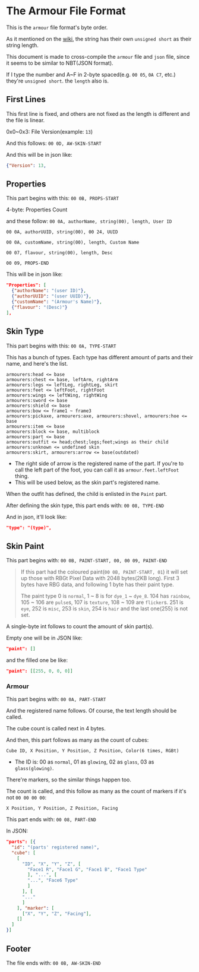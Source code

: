 # The Armour File Format
This is the `armour` file format's byte order.

As it mentioned on the [wiki](https://github.com/RiskyKen/Armourers-Workshop/wiki/Armour-File-Format), the string has their own `unsigned short` as their string length.

This document is made to cross-compile the `armour` file and `json` file, since it seems to be similar to NBT(JSON format).

If I type the number and A~F in 2-byte spaced(e.g. `00 05`, `0A C7`, etc.) they're `unsigned short`. the `length` also is.

## First Lines
This first line is fixed, and others are not fixed as the length is different and the file is linear.

0x0~0x3: File Version(example: `13`)

And this follows:
`00 0D, AW-SKIN-START`

And this will be in json like:
```json
{"Version": 13,
```

## Properties
This part begins with this:
`00 0B, PROPS-START`

4-byte: Properties Count

and these follow:
`00 0A, authorName, string(00), length, User ID`

`00 0A, authorUUID, string(00), 00 24, UUID`

`00 0A, customName, string(00), length, Custom Name`

`00 07, flavour, string(00), length, Desc`

`00 09, PROPS-END`

This will be in json like:
```json
"Properties": [
  {"authorName": "(user ID)"},
  {"authorUUID": "(user UUID)"},
  {"customName": "(Armour's Name)"},
  {"flavour": "(Desc)"}
],
```

## Skin Type
This part begins with this:
`00 0A, TYPE-START`

This has a bunch of types. Each type has different amount of parts and their name, and here's the list.

```
armourers:head <= base
armourers:chest <= base, leftArm, rightArm
armourers:legs <= leftLeg, rightLeg, skirt
armourers:feet <= leftFoot, rightFoot
armourers:wings <= leftWing, rightWing
armourers:sword <= base
armourers:shield <= base
armourers:bow <= frame1 ~ frame3
armourers:pickaxe, armourers:axe, armourers:shovel, armourers:hoe <= base
armourers:item <= base
armourers:block <= base, multiblock
armourers:part <= base
armourers:outfit <= head;chest;legs;feet;wings as their child
armourers:unknown <= undefined skin
armourers:skirt, armourers:arrow <= base(outdated)
```

* The right side of arrow is the registered name of the part. If you're to call the left part of the foot, you can call it as `armour.feet.leftFoot` thing.
* This will be used below, as the skin part's registered name.

When the outfit has defined, the child is enlisted in the `Paint` part.

After defining the skin type, this part ends with:
`00 08, TYPE-END`

And in json, it'll look like:
```json
"type": "(type)",
```

## Skin Paint
This part begins with:
`00 0B, PAINT-START, 00, 00 09, PAINT-END`
>If this part had the coloured paint(`00 0B, PAINT-START, 01`) it will set up those with RBGt Pixel Data with 2048 bytes(2KB long).
>First 3 bytes have RBG data, and following 1 byte has their paint type.
>
>The paint type 0 is `normal`, 1 ~ 8 is for `dye_1` ~ `dye_8`.
>104 has `rainbow`, 105 ~ 106 are `pulse`s, 107 is `texture`, 108 ~ 109 are `flicker`s.
>251 is `eye`, 252 is `misc`, 253 is `skin`, 254 is `hair` and the last one(255) is not set.

A single-byte int follows to count the amount of skin part(s).

Empty one will be in JSON like:
```json
"paint": []
```

and the filled one be like:
```json
"paint": [[255, 0, 0, 0]]
```

### Armour
This part begins with:
`00 0A, PART-START`

And the registered name follows. Of course, the text length should be called.

The cube count is called next in 4 bytes.

And then, this part follows as many as the count of cubes:
```
Cube ID, X Position, Y Position, Z Position, Color(6 times, RGBt)
```

* The ID is: 00 as `normal`, 01 as `glowing`, 02 as `glass`, 03 as `glass(glowing)`.

There're markers, so the similar things happen too.

The count is called, and this follow as many as the count of markers if it's not `00 00 00 00`:
```
X Position, Y Position, Z Position, Facing
```

This part ends with:
`00 08, PART-END`

In JSON:
```json
"parts": [{
  "id": "(parts' registered name)",
  "cube": [
    [
      "ID", "X", "Y", "Z", [
        "Face1 R", "Face1 G", "Face1 B", "Face1 Type"
        ], "...", [
        "...", "Face6 Type"
        ]
      ], [
      "..."
      ]
    ], "marker": [
      ["X", "Y", "Z", "Facing"],
    []
  ]
}]
```

## Footer
The file ends with:
`00 0B, AW-SKIN-END`

